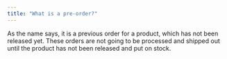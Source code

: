 ```yaml
---
title: "What is a pre-order?"
---
```



As the name says, it is a previous order for a product, which has not been released yet. These orders are not going to be processed and shipped out until the product has not been released and put on stock.
